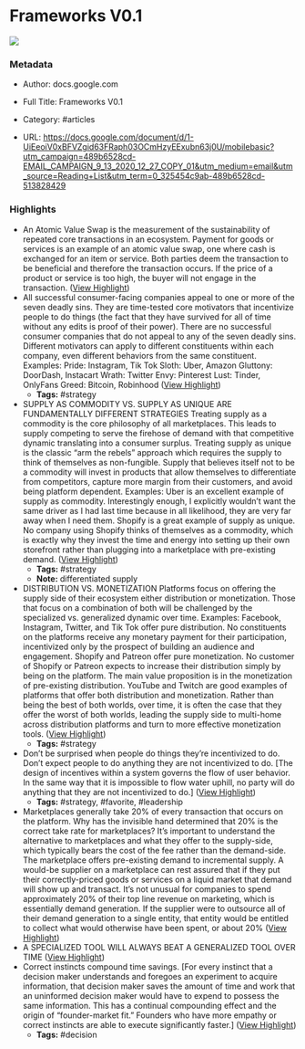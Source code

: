 # Frameworks V0.1

![](https://readwise-assets.s3.amazonaws.com/static/images/article4.6bc1851654a0.png)

### Metadata

- Author: docs.google.com
- Full Title: Frameworks V0.1
- Category: #articles


- URL: https://docs.google.com/document/d/1-UiEeoiV0xBFVZgid63FRaph03OCmHzyEExubn63j0U/mobilebasic?utm_campaign=489b6528cd-EMAIL_CAMPAIGN_9_13_2020_12_27_COPY_01&utm_medium=email&utm_source=Reading+List&utm_term=0_325454c9ab-489b6528cd-513828429

### Highlights

- An Atomic Value Swap is the measurement of the sustainability of repeated core transactions in an ecosystem. Payment for goods or services is an example of an atomic value swap, one where cash is exchanged for an item or service. Both parties deem the transaction to be beneficial and therefore the transaction occurs. If the price of a product or service is too high, the buyer will not engage in the transaction. ([View Highlight](https://instapaper.com/read/1383238192/15364749))
- All successful consumer-facing companies appeal to one or more of the seven deadly sins. They are time-tested core motivators that incentivize people to do things (the fact that they have survived for all of time without any edits is proof of their power). There are no successful consumer companies that do not appeal to any of the seven deadly sins.
  Different motivators can apply to different constituents within each company, even different behaviors from the same constituent.
  Examples:
  Pride: Instagram, Tik Tok
  Sloth: Uber, Amazon
  Gluttony: DoorDash, Instacart
  Wrath: Twitter
  Envy: Pinterest
  Lust: Tinder, OnlyFans
  Greed: Bitcoin, Robinhood ([View Highlight](https://instapaper.com/read/1383238192/15364775))
    - **Tags:** #strategy
- SUPPLY AS COMMODITY VS. SUPPLY AS UNIQUE ARE FUNDAMENTALLY DIFFERENT STRATEGIES
  Treating supply as a commodity is the core philosophy of all marketplaces. This leads to supply competing to serve the firehose of demand with that competitive dynamic translating into a consumer surplus. Treating supply as unique is the classic “arm the rebels” approach which requires the supply to think of themselves as non-fungible. Supply that believes itself not to be a commodity will invest in products that allow themselves to differentiate from competitors, capture more margin from their customers, and avoid being platform dependent.
  Examples:
  Uber is an excellent example of supply as commodity. Interestingly enough, I explicitly wouldn’t want the same driver as I had last time because in all likelihood, they are very far away when I need them. Shopify is a great example of supply as unique. No company using Shopify thinks of themselves as a commodity, which is exactly why they invest the time and energy into setting up their own storefront rather than plugging into a marketplace with pre-existing demand. ([View Highlight](https://instapaper.com/read/1383238192/15364808))
    - **Tags:** #strategy
    - **Note:** differentiated supply
- DISTRIBUTION VS. MONETIZATION
  Platforms focus on offering the supply side of their ecosystem either distribution or monetization. Those that focus on a combination of both will be challenged by the specialized vs. generalized dynamic over time.
  Examples:
  Facebook, Instagram, Twitter, and Tik Tok offer pure distribution. No constituents on the platforms receive any monetary payment for their participation, incentivized only by the prospect of building an audience and engagement. Shopify and Patreon offer pure monetization. No customer of Shopify or Patreon expects to increase their distribution simply by being on the platform. The main value proposition is in the monetization of pre-existing distribution. YouTube and Twitch are good examples of platforms that offer both distribution and monetization. Rather than being the best of both worlds, over time, it is often the case that they offer the worst of both worlds, leading the supply side to multi-home across distribution platforms and turn to more effective monetization tools. ([View Highlight](https://instapaper.com/read/1383238192/15364827))
    - **Tags:** #strategy
- Don’t be surprised when people do things they’re incentivized to do. Don’t expect people to do anything they are not incentivized to do.
  [The design of incentives within a system governs the flow of user behavior. In the same way that it is impossible to flow water uphill, no party will do anything that they are not incentivized to do.] ([View Highlight](https://instapaper.com/read/1383238192/15364863))
    - **Tags:** #strategy, #favorite, #leadership
- Marketplaces generally take 20% of every transaction that occurs on the platform. Why has the invisible hand determined that 20% is the correct take rate for marketplaces? It’s important to understand the alternative to marketplaces and what they offer to the supply-side, which typically bears the cost of the fee rather than the demand-side. The marketplace offers pre-existing demand to incremental supply. A would-be supplier on a marketplace can rest assured that if they put their correctly-priced goods or services on a liquid market that demand will show up and transact. It’s not unusual for companies to spend approximately 20% of their top line revenue on marketing, which is essentially demand generation. If the supplier were to outsource all of their demand generation to a single entity, that entity would be entitled to collect what would otherwise have been spent, or about 20% ([View Highlight](https://instapaper.com/read/1383238192/15380221))
- A SPECIALIZED TOOL WILL ALWAYS BEAT A GENERALIZED TOOL OVER TIME ([View Highlight](https://instapaper.com/read/1383238192/15380325))
- Correct instincts compound time savings.
  [For every instinct that a decision maker understands and foregoes an experiment to acquire information, that decision maker saves the amount of time and work that an uninformed decision maker would have to expend to possess the same information. This has a continual compounding effect and the origin of “founder-market fit.” Founders who have more empathy or correct instincts are able to execute significantly faster.] ([View Highlight](https://instapaper.com/read/1383238192/15380589))
    - **Tags:** #decision
